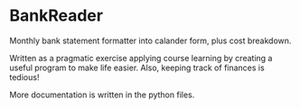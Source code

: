 # BankReader
Monthly bank statement formatter into calander form, plus cost breakdown. 

Written as a pragmatic exercise applying course learning by creating a useful program to make life easier. Also, keeping track of finances is tedious!

More documentation is written in the python files.
